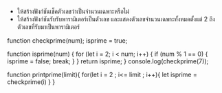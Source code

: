 - ให้สร้างฟังก์ชันเช็คตัวเลขว่าเป็นจำนวนเฉพาะหรือไม่
- ให้สร้างฟังก์ชันรับรับพารามิเตอร์เป็นตัวเลข และแสดงตัวเลขจำนวนเฉพาะทั้งหมดตั้งแต่ 2 ถึงตัวเลขที่รับมาเป็นพารามิเตอร์

function checkprime(num);
isprime = true;

function isprime(num) {
for (let i = 2; i < num; i++) {
if (num % 1 == 0) {
isprime = false;
break;
}
}
return isprime;
}
console.log(checkprime(7));

function printprime(limit){
for(let i = 2 ; i<= limit ; i++){
let isprime = checkprime(i)
}
}
